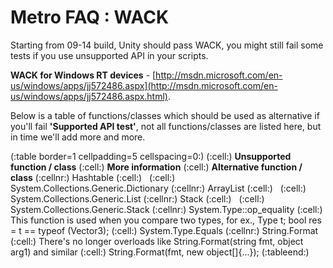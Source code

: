 Metro FAQ : WACK
================


Starting from 09-14 build, Unity should pass WACK, you might still fail some tests if you use unsupported API in your scripts.

__WACK for Windows RT devices__ - [http://msdn.microsoft.com/en-us/windows/apps/jj572486.aspx](http://msdn.microsoft.com/en-us/windows/apps/jj572486.aspx.html).

Below is a table of functions/classes which should be used as alternative if you'll fail __'Supported API test'__, not all functions/classes are listed here, but in time we'll add more and more.

(:table border=1 cellpadding=5 cellspacing=0:)
(:cell:) __Unsupported function / class__
(:cell:) __More information__
(:cell:) __Alternative function / class__
(:cellnr:) Hashtable
(:cell:) &nbsp; 
(:cell:) System.Collections.Generic.Dictionary
(:cellnr:) ArrayList
(:cell:) &nbsp; 
(:cell:) System.Collections.Generic.List
(:cellnr:) Stack
(:cell:) &nbsp; 
(:cell:) System.Collections.Generic.Stack
(:cellnr:) System.Type::op_equality
(:cell:) This function is used when you compare two types, for ex., Type t; bool res = t == typeof (Vector3); 
(:cell:) System.Type.Equals
(:cellnr:) String.Format
(:cell:) There's no longer overloads like String.Format(string fmt, object arg1) and similar
(:cell:) String.Format(fmt, new object[]{...});
(:tableend:)
